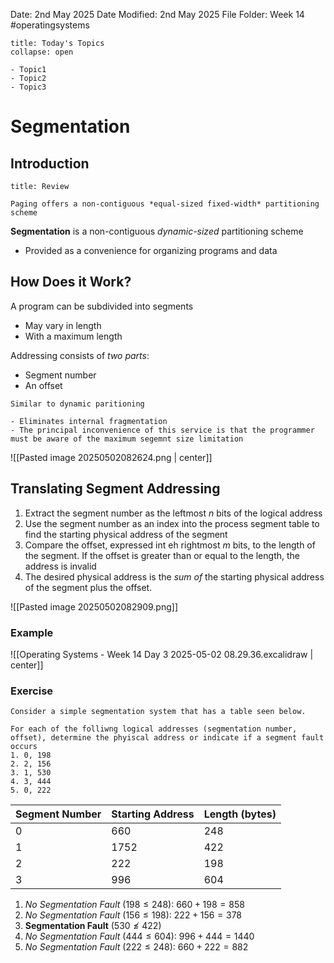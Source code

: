 Date: 2nd May 2025
Date Modified: 2nd May 2025
File Folder: Week 14
#operatingsystems

```ad-abstract
title: Today's Topics
collapse: open

- Topic1
- Topic2
- Topic3

```

# Segmentation

## Introduction

```ad-note
title: Review

Paging offers a non-contiguous *equal-sized fixed-width* partitioning scheme
```

**Segmentation** is a non-contiguous *dynamic-sized* partitioning scheme
- Provided as a convenience for organizing programs and data

## How Does it Work?

A program can be subdivided into segments
- May vary in length
- With a maximum length

Addressing consists of *two parts*:
- Segment number
- An offset

```ad-note
Similar to dynamic paritioning
```

```ad-important
- Eliminates internal fragmentation
- The principal inconvenience of this service is that the programmer must be aware of the maximum segemnt size limitation
```

![[Pasted image 20250502082624.png | center]]

## Translating Segment Addressing

1. Extract the segment number as the leftmost $n$ bits of the logical address
2. Use the segment number as an index into the process segment table to find the starting physical address of the segment
3. Compare the offset, expressed int eh rightmost $m$ bits, to the length of the segment. If the offset is greater than or equal to the length, the address is invalid
4. The desired physical address is the *sum of* the starting physical address of the segment plus the offset.

![[Pasted image 20250502082909.png]]

### Example

![[Operating Systems - Week 14 Day 3 2025-05-02 08.29.36.excalidraw | center]]

### Exercise

```ad-question
Consider a simple segmentation system that has a table seen below.

For each of the folliwng logical addresses (segmentation number, offset), determine the phyiscal address or indicate if a segment fault occurs
1. 0, 198
2. 2, 156
3. 1, 530
4. 3, 444
5. 0, 222
```


| Segment Number | Starting Address | Length (bytes) |
| -------------- | ---------------- | -------------- |
| 0              | 660              | 248            |
| 1              | 1752             | 422            |
| 2              | 222              | 198            |
| 3              | 996              | 604            |

1. *No Segmentation Fault* ($198 \le 248$): $660 + 198 = 858$
2. *No Segmentation Fault* ($156 \le 198$): $222+156 = 378$
3. **Segmentation Fault** ($530 \not \le 422$)
4. *No Segmentation Fault* ($444 \le 604$): $996 + 444 =  1440$
5. *No Segmentation Fault* ($222 \le 248$): $660 + 222 = 882$


